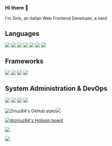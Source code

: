 ### Hi there 👋

I'm Sirio, an italian Web Frontend Developer, a nerd

## Languages

![](https://img.shields.io/badge/HTML5-E34F26.svg?style=for-the-badge&logo=HTML5&logoColor=white) ![](https://img.shields.io/badge/JavaScript-F7DF1E.svg?style=for-the-badge&logo=JavaScript&logoColor=black) ![](https://img.shields.io/badge/TypeScript-3178C6.svg?style=for-the-badge&logo=TypeScript&logoColor=white) ![](https://img.shields.io/badge/Sass-CC6699.svg?style=for-the-badge&logo=Sass&logoColor=white)  ![](https://img.shields.io/badge/CSS3-1572B6.svg?style=for-the-badge&logo=CSS3&logoColor=white) ![](https://img.shields.io/badge/Python-3776AB.svg?style=for-the-badge&logo=Python&logoColor=white) ![](https://img.shields.io/badge/PHP-777BB4.svg?style=for-the-badge&logo=PHP&logoColor=white) 

## Frameworks

![](https://img.shields.io/badge/Astro-FF5D01.svg?style=for-the-badge&logo=Astro&logoColor=white)  ![](https://img.shields.io/badge/Node.js-339933.svg?style=for-the-badge&logo=nodedotjs&logoColor=white) ![](https://img.shields.io/badge/Jekyll-CC0000.svg?style=for-the-badge&logo=Jekyll&logoColor=white) ![](https://img.shields.io/badge/WordPress-21759B.svg?style=for-the-badge&logo=WordPress&logoColor=white) 

## System Administration & DevOps

![](https://img.shields.io/badge/Linux-FCC624.svg?style=for-the-badge&logo=Linux&logoColor=black) ![](https://img.shields.io/badge/Docker-2496ED.svg?style=for-the-badge&logo=Docker&logoColor=white) ![](https://img.shields.io/badge/Amazon%20AWS-232F3E.svg?style=for-the-badge&logo=Amazon-AWS&logoColor=white) ![](https://img.shields.io/badge/AWS%20Lambda-FF9900.svg?style=for-the-badge&logo=AWS-Lambda&logoColor=white) 
<!--
**ziriuz84/ziriuz84** is a ✨ _special_ ✨ repository because its `README.md` (this file) appears on your GitHub profile.

Here are some ideas to get you started:

- 🔭 I’m currently working on ...
- 🌱 I’m currently learning ...
- 👯 I’m looking to collaborate on ...
- 🤔 I’m looking for help with ...
- 💬 Ask me about ...
- 📫 How to reach me: ...
- 😄 Pronouns: ...
- ⚡ Fun fact: ...
-->


![Ziriuz84's GitHub stats](https://github-readme-stats.vercel.app/api?username=ziriuz84&show_icons=true&theme=radical)<img src="https://github-readme-stats.vercel.app/api/top-langs/?username=ziriuz84&layout=compact&title_color=03ADDF&bg_color=0D1117&text_color=fafafa">

[![@ziriuz84's Holopin board](https://holopin.io/api/user/board?user=ziriuz84)](https://holopin.io/@ziriuz84)


![](https://hit.yhype.me/github/profile?user_id=464498)

![](https://komarev.com/ghpvc/?username=ziriuz84)

